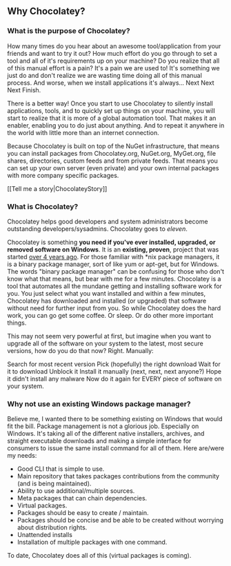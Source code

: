 ## Why Chocolatey?
### What is the purpose of Chocolatey?

How many times do you hear about an awesome tool/application from your friends and want to try it out? How much effort do you go through to set a tool and all of it's requirements up on your machine? Do you realize that all of this manual effort is a pain? It's a pain we are used to! It's something we just do and don't realize we are wasting time doing all of this manual process. And worse, when we install applications it's always... Next Next Next Finish.

There is a better way! Once you start to use Chocolatey to silently install applications, tools, and to quickly set up things on your machine, you will start to realize that it is more of a global automation tool. That makes it an enabler, enabling you to do just about anything. And to repeat it anywhere in the world with little more than an internet connection.

Because Chocolatey is built on top of the NuGet infrastructure, that means you can install packages from Chocolatey.org, NuGet.org, MyGet.org, file shares, directories, custom feeds and from private feeds. That means you can set up your own server (even private) and your own internal packages with more company specific packages.

[[Tell me a story|ChocolateyStory]]

### What is Chocolatey?

Chocolatey helps good developers and system administrators become outstanding developers/sysadmins. Chocolatey goes to *eleven*.

Chocolatey is something **you need if you've ever installed, upgraded, or removed software on Windows**. It is an **existing, proven**, project that was started [over 4 years ago](https://github.com/ferventcoder/nugetpackages/commit/d16ed7ac675395b3bb8ecee90fb13efb03d4b619). For those familiar with *nix package managers, it is a binary package manager, sort of like yum or apt-get, but for Windows. The words "binary package manager" can be confusing for those who don't know what that means, but bear with me for a few minutes. Chocolatey is a tool that automates all the mundane getting and installing software work for you. You just select what you want installed and within a few minutes, Chocolatey has downloaded and installed (or upgraded) that software without need for further input from you. So while Chocolatey does the hard work, you can go get some coffee. Or sleep. Or do other more important things.

This may not seem very powerful at first, but imagine when you want to upgrade all of the software on your system to the latest, most secure versions, how do you do that now? Right. Manually:

Search for most recent version
Pick (hopefully) the right download
Wait for it to download
Unblock it
Install it manually (next, next, next anyone?)
Hope it didn't install any malware
Now do it again for EVERY piece of software on your system.

### Why not use an existing Windows package manager?
Believe me, I wanted there to be something existing on Windows that would fit the bill. Package management is not a glorious job. Especially on Windows. It's taking all of the different native installers, archives, and straight executable downloads and making a simple interface for consumers to issue the same install command for all of them. Here are/were my needs:

* Good CLI that is simple to use.
* Main repository that takes packages contributions from the community (and is being maintained).
* Ability to use additional/multiple sources.
* Meta packages that can chain dependencies.
* Virtual packages.
* Packages should be easy to create / maintain.
* Packages should be concise and be able to be created without worrying about distribution rights.
* Unattended installs
* Installation of multiple packages with one command.

To date, Chocolatey does all of this (virtual packages is coming).